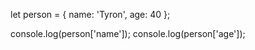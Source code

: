 let person = {
  name: 'Tyron',
  age: 40
};

console.log(person['name']);
console.log(person['age']);
